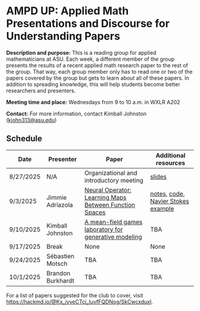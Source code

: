 # AMPD UP: Applied Math Presentations and Discourse for Understanding Papers 

**Description and purpose:** This is a reading group for applied mathematicians at ASU. Each week, a different member of the group presents the results of a recent applied math research paper to the rest of the group. That way, each group member only has to read one or two of the papers covered by the group but gets to learn about all of these papers. In addition to spreading knowledge, this will help students become better researchers and presenters. 

**Meeting time and place:** Wednesdays from 9 to 10 a.m. in WXLR A202 

**Contact:** For more information, contact Kimball Johnston (<kjohn313@asu.edu>) 

## Schedule 

| Date | Presenter | Paper | Additional resources |
| --- | --- | --- | --- |
| 8/27/2025 | N/A | Organizational and introductory meeting | [slides](https://kimballj67.github.io/ASU_Applied_Math_Paper_Group/8_27_2025/ASU_Journal_Club_Slides.pdf) |
| 9/3/2025 | Jimmie Adriazola | [Neural Operator: Learning Maps Between Function Spaces](https://arxiv.org/abs/2108.08481) | [notes](https://kimballj67.github.io/ASU_Applied_Math_Paper_Group/9_3_2025/AMPD_UP_FNOs.pdf), [code](https://github.com/neuraloperator/neuraloperator), [Navier Stokes example](https://kimballj67.github.io/ASU_Applied_Math_Paper_Group/9_3_2025/navier_example.png)  | 
| 9/10/2025 | Kimball Johnston | [A mean-field games laboratory for generative modeling](https://arxiv.org/abs/2304.13534) | TBA |
| 9/17/2025 | Break | None | None |
| 9/24/2025 | Sébastien Motsch | TBA | TBA |
| 10/1/2025 | Brandon Burkhardt | TBA | TBA | 

For a list of papers suggested for the club to cover, visit <https://hackmd.io/@Kx_iyveCTci_IuvfFQDNog/SkCwcxduxl>.
